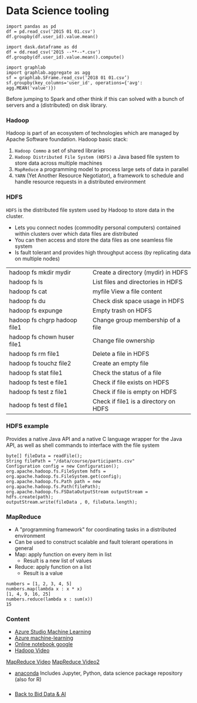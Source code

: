 # Data Science tooling


```
import pandas as pd 
df = pd.read_csv('2015 01 01.csv') 
df.groupby(df.user_id).value.mean()

import dask.dataframe as dd
df = dd.read_csv('2015 --**--*.csv')
df.groupby(df.user_id).value.mean().compute()

import graphlab
import graphlab.aggregate as agg
sf = graphlab.SFrame.read_csv('2018 01 01.csv’)
sf.groupby(key_columns='user_id', operations={'avg': agg.MEAN('value')})
```

Before jumping to Spark and other think if this can solved with a bunch of servers and a (distributed) on disk library.


### Hadoop 
Hadoop is part of an ecosystem of technologies which are managed by Apache Software foundation.
Hadoop basic stack: 
1. `Hadoop Commo` a set of shared libraries
2. `Hadoop Distributed File System (HDFS)` a Java based file system to store data across multiple machines
3. `MapReduce` a programming model to process large sets of data in parallel
4. `YARN` (Yet Another Resource Negotiator), a framework to schedule and handle resource requests in a distributed environment


### HDFS
`HDFS` is the distributed file system used by Hadoop to store data in the cluster.
- Lets you connect nodes (commodity personal computers) contained within clusters over which data files are distributed
- You can then access and store the data files as one seamless file system
- Is fault tolerant and provides high throughput access (by replicating data on multiple nodes)

| | |
|---|---|
|hadoop fs mkdir mydir | Create a directory (mydir) in HDFS|
|hadoop fs ls |List files and directories in HDFS|
|hadoop fs cat |myfile View a file content|
|hadoop fs du |Check disk space usage in HDFS|
|hadoop fs expunge |Empty trash on HDFS|
|hadoop fs chgrp hadoop file1 |Change group membership of a file|
|hadoop fs chown huser file1 |Change file ownership|
|hadoop fs rm file1 |Delete a file in HDFS|
|hadoop fs touchz file2 |Create an empty file|
|hadoop fs stat file1 |Check the status of a file|
|hadoop fs test e file1 |Check if file exists on HDFS|
|hadoop fs test z file1 |Check if file is empty on HDFS|
|hadoop fs test d file1 |Check if file1 is a directory on HDFS|

### HDFS example
Provides a native Java API and a native C language wrapper for the Java API, as well as shell commands to interface with the file system

```
byte[] fileData = readFile();
String filePath = "/data/course/participants.csv"
Configuration config = new Configuration();
org.apache.hadoop.fs.FileSystem hdfs = org.apache.hadoop.fs.FileSystem.get(config);
org.apache.hadoop.fs.Path path = new org.apache.hadoop.fs.Path(filePath);
org.apache.hadoop.fs.FSDataOutputStream outputStream = hdfs.create(path);
outputStream.write(fileData , 0, fileData.length);
```

### MapReduce

- A "programming framework" for coordinating tasks in a distributed environment
- Can be used to construct scalable and fault tolerant operations in general
- Map: apply function on every item in list
  - Result is a new list of values
- Reduce: apply function on a list
  - Result is a value

```
numbers = [1, 2, 3, 4, 5]
numbers.map(lambda x : x * x)
[1, 4, 9, 16, 25]
numbers.reduce(lambda x : sum(x))
15
```

### Content 

- [Azure Studio Machine Learning](https://studio.azureml.net)
- [Azure machine-learning](https://docs.microsoft.com/en-us/azure/machine-learning/)
- [Online notebook google](https://colab.research.google.com/)
- [Hadoop Video](https://www.youtube.com/watch?v=aReuLtY0YMI)

[MapReduce Video](https://www.youtube.com/watch?v=SqvAaB3vK8U)
[MapReduce Video2](https://www.youtube.com/watch?v=b-IvmXoO0bU)


- [anaconda](https://www.anaconda.com/products/individual) Includes Jupyter, Python, data science package repository (also for R)

###
- [Back to Bid Data & AI](https://github.com/ermalaliraj/bigdata_and_ai)